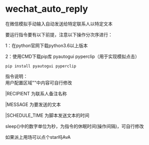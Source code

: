 # wechat_auto_reply
在微信模拟手动输入自动发送给特定联系人以特定文本

要运行指令要有以下前提，注意以下操作分次序进行：

1：在python官网下载python3.6以上版本

2：使用CMD下载pip库 pyautogui pyperclip（用于实现模拟点击）

    pip install pyautogui pyperclip

指令说明：       
用户配置区域""中内容可自行修改

|RECIPIENT 为联系人备注名称
   
|MESSAGE 为要发送的文本
   
|SCHEDULE_TIME 为脚本发送文本的时间
   
sleep()中的数字单位为秒，为指令的休眠时间(操作间隔)，可自行修改


如果派上用场可以点个star吗AvA
